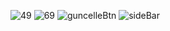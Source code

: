 ![49](https://user-images.githubusercontent.com/53713274/117371079-ffeb3500-aecf-11eb-8499-5d8c5508c060.jpg)
![69](https://user-images.githubusercontent.com/53713274/117371082-011c6200-aed0-11eb-9f43-9173ccc7ae8a.jpg)
![guncelleBtn](https://user-images.githubusercontent.com/53713274/117371085-011c6200-aed0-11eb-8998-cbc97a9bb6aa.jpg)
![sideBar](https://user-images.githubusercontent.com/53713274/117371088-01b4f880-aed0-11eb-8530-52e4069a04d4.jpg)
